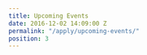 ```yaml
---
title: Upcoming Events
date: 2016-12-02 14:09:00 Z
permalink: "/apply/upcoming-events/"
position: 3
---
```


